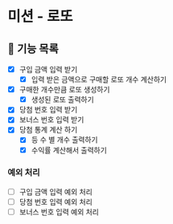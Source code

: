 # 미션 - 로또

## 🚀 기능 목록

- [x] 구입 금액 입력 받기
  -[x] 입력 받은 금액으로 구매할 로또 개수 계산하기
- [x] 구매한 개수만큼 로또 생성하기
  - [x] 생성된 로또 출력하기
- [x] 당첨 번호 입력 받기
- [x] 보너스 번호 입력 받기
- [x] 당첨 통계 계산 하기
  - [x] 등 수 별 개수 출력하기
  - [x] 수익률 계산해서 출력하기

### 예외 처리
- [ ] 구입 금액 입력 예외 처리
- [ ] 당첨 번호 입력 예외 처리
- [ ] 보너스 번호 입력 예외 처리
